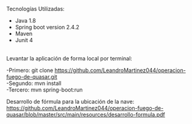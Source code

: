 Tecnologías Utilizadas:

- Java 1.8
- Spring boot version 2.4.2
- Maven 
- Junit 4

<br>Levantar la aplicación de forma local por terminal:

-Primero: git clone https://github.com/LeandroMartinez044/operacion-fuego-de-quasar.git
<br>-Segundo: mvn install
<br>-Tercero: mvn spring-boot:run

Desarrollo de fórmula para la ubicación de la nave:
<br>https://github.com/LeandroMartinez044/operacion-fuego-de-quasar/blob/master/src/main/resources/desarrollo-formula.pdf
